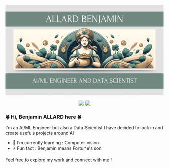 ![banner](https://github.com/Sorezar/Sorezar/blob/main/banner.png)

<div align="center">
  <p>
    <a href="https://www.linkedin.com/in/allardbenjamininfo/">
      <img src="https://badgen.net/badge/Linkedin/Benjamin ALLARD/0e76a8?icon=https://upload.wikimedia.org/wikipedia/commons/f/f8/LinkedIn_icon_circle.svg">
    </a>
    <img src="https://komarev.com/ghpvc/?username=Sorezar&color=00a86b&label=Views">
  </p>
</div>

### 🍀 Hi, Benjamin ALLARD here 🍀

I'm an AI/ML Engineer but also a Data Scientist
I have decided to lock in and create usefuls projects around AI

* 🌱 I’m currently learning : Computer vision
* ⚡ Fun fact : Benjamin means Fortune's son 

Feel free to explore my work and connect with me !

<!--
**Sorezar/Sorezar** is a ✨ _special_ ✨ repository because its `README.md` (this file) appears on your GitHub profile.

Here are some ideas to get you started:

- 🔭 I’m currently working on ...

- 👯 I’m looking to collaborate on ...
- 🤔 I’m looking for help with ...
- 💬 Ask me about ...
- 📫 How to reach me: ...
- 😄 Pronouns: ...
- ⚡ Fun fact: ...
-->
